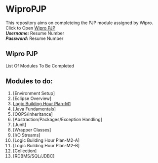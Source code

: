 # WiproPJP
This repository aims on completeing the PJP module assigned by Wipro.<br/>
Click to Open [Wipro PJP](http://59.162.104.101:25000/PBLApp/) <br/>
**_Username:_** Resume Number <br/>
**_Password:_** Resume Number <br/>

## Wipro PJP <br/>
List Of Modules To Be Completed

## Modules to do:
1. [Environment Setup]
2. [Eclipse Overview]
3. [Logic Building Hour Plan-M1](https://github.com/tejeshreddy/WiproPJP/tree/master/PJP/module_3) 
4. [Java Fundamentals]
5. [OOPS/Inheritance]
6. [Abstraction/Packages/Exception Handling]
7. [Junit]
8. [Wrapper Classes]
9. [I/O Streams]
10. [Logic Building Hour Plan-M2-A]
11. [Logic Building Hour Plan-M2-B]
12. [Collection]
13. [RDBMS/SQL/JDBC]

